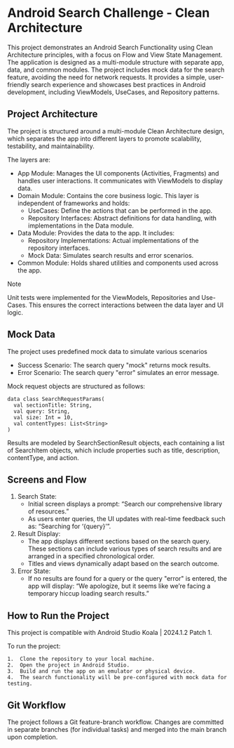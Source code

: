 # Android Search Challenge - Clean Architecture

This project demonstrates an Android Search Functionality using Clean Architecture principles, with a focus on Flow and View State Management. The application is designed as a multi-module structure with separate app, data, and common modules. The project includes mock data for the search feature, avoiding the need for network requests. It provides a simple, user-friendly search experience and showcases best practices in Android development, including ViewModels, UseCases, and Repository patterns.

## Project Architecture

The project is structured around a multi-module Clean Architecture design, which separates the app into different layers to promote scalability, testability, and maintainability. 

The layers are:
	
-	App Module: Manages the UI components (Activities, Fragments) and handles user interactions. It communicates with ViewModels to display data.
-	Domain Module: Contains the core business logic. This layer is independent of frameworks and holds:
    -	UseCases: Define the actions that can be performed in the app.
    -	Repository Interfaces: Abstract definitions for data handling, with implementations in the Data module.
-	Data Module: Provides the data to the app. It includes:
    -	Repository Implementations: Actual implementations of the repository interfaces.
    -	Mock Data: Simulates search results and error scenarios.
-	Common Module: Holds shared utilities and components used across the app.

> [!NOTE]
> Unit tests were implemented for the ViewModels, Repositories and Use-Cases. This ensures the correct interactions between the data layer and UI logic. 

## Mock Data

The project uses predefined mock data to simulate various scenarios
- Success Scenario: The search query "mock" returns mock results.
-	Error Scenario: The search query "error" simulates an error message.
 
Mock request objects are structured as follows:
  ```
  data class SearchRequestParams(
    val sectionTitle: String,
    val query: String,
    val size: Int = 10,
    val contentTypes: List<String>
  )
  ```
Results are modeled by SearchSectionResult objects, each containing a list of SearchItem objects, which include properties such as title, description, contentType, and action.

## Screens and Flow

1.	Search State:
    -	Initial screen displays a prompt: “Search our comprehensive library of resources.”
    -	As users enter queries, the UI updates with real-time feedback such as: “Searching for ‘{query}’”.
2.	Result Display:
    -	The app displays different sections based on the search query. These sections can include various types of search results and are arranged in a specified chronological order.
    -	Titles and views dynamically adapt based on the search outcome.
3.	Error State:
    -	If no results are found for a query or the query "error" is entered, the app will display: “We apologize, but it seems like we’re facing a temporary hiccup loading search results.”

## How to Run the Project

This project is compatible with Android Studio Koala | 2024.1.2 Patch 1.

To run the project:

	1.	Clone the repository to your local machine.
	2.	Open the project in Android Studio.
	3.	Build and run the app on an emulator or physical device.
	4.	The search functionality will be pre-configured with mock data for testing.

## Git Workflow

The project follows a Git feature-branch workflow. Changes are committed in separate branches (for individual tasks) and merged into the main branch upon completion. 
